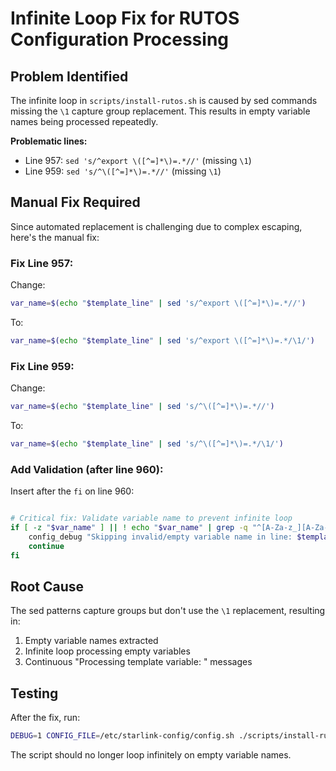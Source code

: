 # Infinite Loop Fix for RUTOS Configuration Processing

## Problem Identified
The infinite loop in `scripts/install-rutos.sh` is caused by sed commands missing the `\1` capture group replacement. This results in empty variable names being processed repeatedly.

**Problematic lines:**
- Line 957: `sed 's/^export \([^=]*\)=.*//'` (missing `\1`)
- Line 959: `sed 's/^\([^=]*\)=.*//'` (missing `\1`)

## Manual Fix Required

Since automated replacement is challenging due to complex escaping, here's the manual fix:

### Fix Line 957:
Change:
```bash
var_name=$(echo "$template_line" | sed 's/^export \([^=]*\)=.*//')
```

To:
```bash
var_name=$(echo "$template_line" | sed 's/^export \([^=]*\)=.*/\1/')
```

### Fix Line 959:
Change:
```bash
var_name=$(echo "$template_line" | sed 's/^\([^=]*\)=.*//')
```

To:
```bash
var_name=$(echo "$template_line" | sed 's/^\([^=]*\)=.*/\1/')
```

### Add Validation (after line 960):
Insert after the `fi` on line 960:
```bash

# Critical fix: Validate variable name to prevent infinite loop
if [ -z "$var_name" ] || ! echo "$var_name" | grep -q "^[A-Za-z_][A-Za-z0-9_]*$"; then
    config_debug "Skipping invalid/empty variable name in line: $template_line"
    continue
fi
```

## Root Cause
The sed patterns capture groups but don't use the `\1` replacement, resulting in:
1. Empty variable names extracted
2. Infinite loop processing empty variables
3. Continuous "Processing template variable: " messages

## Testing
After the fix, run:
```bash
DEBUG=1 CONFIG_FILE=/etc/starlink-config/config.sh ./scripts/install-rutos.sh
```

The script should no longer loop infinitely on empty variable names.
